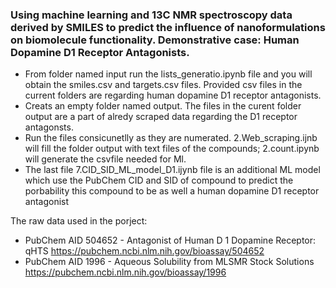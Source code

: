 ### Using machine learning and 13C NMR spectroscopy data derived by SMILES to predict the influence of nanoformulations on biomolecule functionality. Demonstrative case: Human Dopamine D1 Receptor Antagonists.
- From folder named input run the lists_generatio.ipynb file and you will obtain the smiles.csv and targets.csv files. Provided csv files in the current folders are regarding human dopamine D1 receptor antagonists.
- Creats an empty folder named output. The files in the curent folder output are a part of alredy scraped data regarding the D1 receptor antagonsts.
- Run the files consicunetlly as they are numerated. 2.Web_scraping.ijnb will fill the folder output with text files of the compounds; 2.count.ipynb will generate the csvfile needed for Ml. 
- The last file 7.CID_SID_ML_model_D1.ijynb file is an additional ML model which use the PubChem CID and SID of compound to predict the porbability this compound to be as well a human dopamine D1 receptor antagonist

The raw data used in the porject: 
- PubChem AID 504652 - Antagonist of Human D 1 Dopamine Receptor: qHTS  https://pubchem.ncbi.nlm.nih.gov/bioassay/504652
- PubChem AID 1996 - Aqueous Solubility from MLSMR Stock Solutions https://pubchem.ncbi.nlm.nih.gov/bioassay/1996
 
